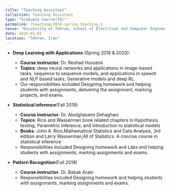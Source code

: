 ```yaml
---
title: "Teaching Assistant"
collection: Teaching Assistant
type: "Graduate Course(TA)"
permalink: /teaching/2014-spring-teaching-1
venue: "University of Tehran, School of Electrical and Computer Engineering"
date: 2020-01-01
location: "Tehran, Iran"
---
```

* **Deep Learning with Applications** (Spring 2019 & 2020):
	* **Course instructor**: Dr. Reshad Hosseini.
	* **Topics**: deep neural networks and applications in image-based tasks, sequence to sequence models, and applications in speech and NLP based tasks, Generative models and deep RL.
	* Our responsibilities included Designing homework and helping students with assignments, delivering the assignment, marking projects, and exams.

* **Statistical inference**(Fall 2019)
    * **Course instructor**: Dr. Abolghasemi Dehaghani
    * **Topics**: Rice and Wasserman book related chapters in Hypothesis testing, Parametric inference, and Introduction to statistical models
    * **Books**: John A. Rice,Mathematical Statistics and Data Analysis, 3rd edition and Larry Wasserman,All of Statistics: A concise course in statistical inference
    * Responsibilities included Designing homework and Labs and helping students with assignments, marking assignments and exams.

* **Pattern Recognition**(Fall 2018)
    * **Course instructor**: Dr. Babak Arabi
    * Responsibilities included Designing homework and helping students with assignments, marking assignments and exams.



